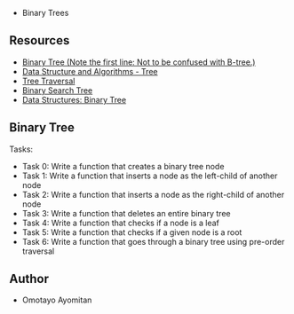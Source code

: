  - Binary Trees

## Resources
- [Binary Tree (Note the first line: Not to be confused with B-tree.)](#binary-tree)
- [Data Structure and Algorithms - Tree](#tree)
- [Tree Traversal](#tree-traversal)
- [Binary Search Tree](#binary-search-tree)
- [Data Structures: Binary Tree](#binary-tree-resources)

## Binary Tree
Tasks:
- Task 0: Write a function that creates a binary tree node
- Task 1: Write a function that inserts a node as the left-child of another node
- Task 2: Write a function that inserts a node as the right-child of another node
- Task 3: Write a function that deletes an entire binary tree
- Task 4: Write a function that checks if a node is a leaf
- Task 5: Write a function that checks if a given node is a root
- Task 6: Write a function that goes through a binary tree using pre-order traversal

## Author
- Omotayo Ayomitan

